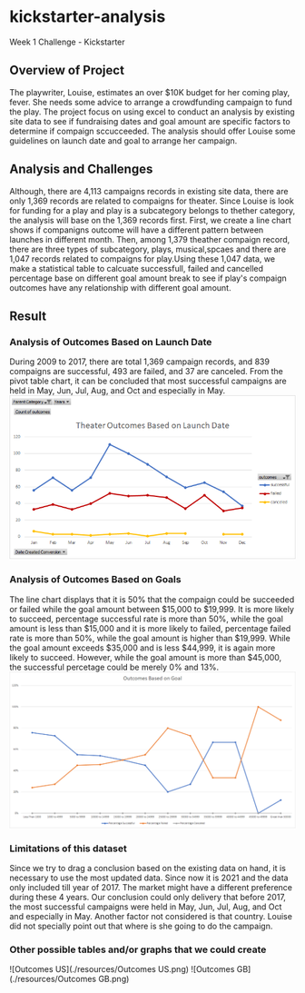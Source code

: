 # kickstarter-analysis
Week 1 Challenge - Kickstarter
## Overview of Project
  The playwriter, Louise, estimates an over $10K budget for her coming play, fever. She needs some advice to arrange a crowdfunding campaign to fund the play.
  The project focus on using excel to conduct an analysis by existing site data to see if fundraising dates and goal amount are specific factors to determine if compaign sccucceeded. The analysis should offer Louise some guidelines on launch date and goal to arrange her campaign.
## Analysis and Challenges
  Although, there are 4,113 campaigns records in existing site data, there are only 1,369 records are related to compaigns for theater. Since Louise is look for funding for a play and play is a subcategory belongs to thether category, the analysis will base on the 1,369 records first. First, we create a line chart shows if companigns outcome will have a different pattern between launches in different month. 
  Then, among 1,379 theather compaign record, there are three types of subcategory, plays, musical,spcaes and there are 1,047 records related to compaigns for play.Using these 1,047 data, we make a statistical table to calcuate successfull, failed and cancelled percentage base on different goal amount break to see if play's compaign outcomes have any relationship with different goal amount.
## Result
### Analysis of Outcomes Based on Launch Date
  During 2009 to 2017, there are total 1,369 campaign records, and 839 compaigns are successful, 493 are failed, and 37 are canceled. From the pivot table chart, it can be concluded that most successful campaigns are held in May, Jun, Jul, Aug, and Oct and especially in May. 
![Theater_Outcomes_vs_Launch](./resources/Theater_Outcomes_vs_Launch.png)
### Analysis of Outcomes Based on Goals
  The line chart displays that it is 50% that the compaign could be succeeded or failed while the goal amount between $15,000 to $19,999. It is more likely to succeed, percentage successful rate is more than 50%, while the goal amount is less than $15,000 and it is more likely to failed, percentage failed rate is more than 50%, while the goal amount is higher than $19,999. While the goal amount exceeds $35,000 and is less $44,999, it is again more likely to succeed. However, while the goal amount is more than $45,000, the successful percetage could be merely 0% and 13%.
![Outcomes_vs_Goals](./resources/Outcomes_vs_Goals.png)
### Limitations of this dataset
  Since we try to drag a conclusion based on the existing data on hand, it is necessary to use the most updated data. Since now it is 2021 and the data only included till year of  2017. The market might have a different preference during these 4 years. Our conclusion could only delivery that before 2017, the most successful campaigns were held in May, Jun, Jul, Aug, and Oct and especially in May.
  Another factor not considered is that country. Louise did not specially point out that where is she going to do the campaign. 
###  Other possible tables and/or graphs that we could create
![Outcomes US](./resources/Outcomes US.png)
![Outcomes GB](./resources/Outcomes GB.png)
